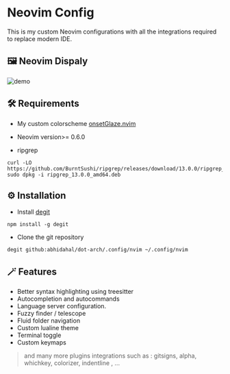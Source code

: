 <h1> Neovim Config</h1>

This is my custom Neovim configurations with all the integrations required to replace modern IDE.

## 🖼️ Neovim Dispaly

![demo](https://media.giphy.com/media/A9923znd6ep7iUOgca/giphy.gif)

## 🛠️ Requirements

- My custom colorscheme [onsetGlaze.nvim](https://github.com/abhidahal/onsetGlaze.nvim)
- Neovim version>= 0.6.0

- ripgrep

```
curl -LO https://github.com/BurntSushi/ripgrep/releases/download/13.0.0/ripgrep_13.0.0_amd64.deb
sudo dpkg -i ripgrep_13.0.0_amd64.deb
```

## ⚙️ Installation

- Install [degit](https://github.com/Rich-Harris/degit)

```
npm install -g degit
```

- Clone the git repository

```
degit github:abhidahal/dot-arch/.config/nvim ~/.config/nvim
```

## 🪄 Features

- Better syntax highlighting using treesitter
- Autocompletion and autocommands
- Language server configuration.
- Fuzzy finder / telescope
- Fluid folder navigation
- Custom lualine theme
- Terminal toggle
- Custom keymaps

> and many more plugins integrations such as :
> gitsigns, alpha, whichkey, colorizer, indentline , ...
